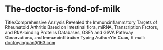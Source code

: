 # The-doctor-is-fond-of-milk
Title:Comprehensive Analysis Revealed the Immunoinflammatory Targets of Rheumatoid Arthritis Based on Intestinal flora, miRNA, Transcription Factors, and RNA-binding Proteins Databases, GSEA and GSVA Pathway Observations, and Immunoinfiltration Typing 
Author:Yin Guan, E-mail: doctoryinguan@163.com
